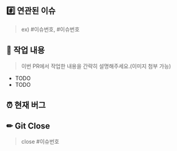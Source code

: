 ## #️⃣ 연관된 이슈
> ex) #이슈번호, #이슈번호


## 📝 작업 내용
> 이번 PR에서 작업한 내용을 간략히 설명해주세요.(이미지 첨부 가능)
- TODO
- TODO


## ⏰ 현재 버그


## ✏ Git Close
> close #이슈번호

